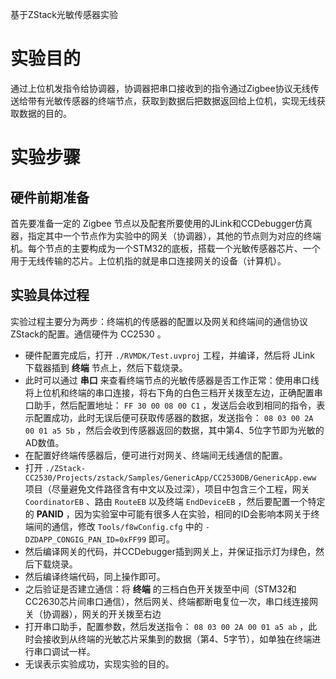 
基于ZStack光敏传感器实验


# 实验目的

通过上位机发指令给协调器，协调器把串口接收到的指令通过Zigbee协议无线传送给带有光敏传感器的终端节点，获取到数据后把数据返回给上位机，实现无线获取数据的目的。

# 实验步骤

## 硬件前期准备

首先要准备一定的 Zigbee 节点以及配套所要使用的JLink和CCDebugger仿真器，指定其中一个节点作为实验中的网关（协调器），其他的节点则为对应的终端机。每个节点的主要构成为一个STM32的底板，搭载一个光敏传感器芯片、一个用于无线传输的芯片。上位机指的就是串口连接网关的设备（计算机）。

## 实验具体过程

实验过程主要分为两步：终端机的传感器的配置以及网关和终端间的通信协议ZStack的配置。通信硬件为 CC2530 。

+ 硬件配置完成后，打开 ``./RVMDK/Test.uvproj`` 工程，并编译，然后将 JLink 下载器插到 **终端** 节点上，然后下载烧录。
+ 此时可以通过 **串口** 来查看终端节点的光敏传感器是否工作正常：使用串口线将上位机和终端的串口连接，将右下角的白色三档开关拨至左边，正确配置串口助手，然后配置地址： ``FF 30 00 08 00 C1`` ，发送后会收到相同的指令，表示配置成功，此时无误后便可获取传感器的数据，发送指令： ``08 03 00 2A 00 01 a5 5b`` ，然后会收到传感器返回的数据，其中第4、5位字节即为光敏的AD数值。
+ 在配置好终端传感器后，便可进行对网关、终端间无线通信的配置。
+ 打开 ``./ZStack-CC2530/Projects/zstack/Samples/GenericApp/CC2530DB/GenericApp.eww`` 项目（尽量避免文件路径含有中文以及过深），项目中包含三个工程，网关 ``CoordinatorEB`` 、路由 ``RouteEB`` 以及终端 ``EndDeviceEB`` ，然后要配置一个特定的 **PANID** ，因为实验室中可能有很多人在实验，相同的ID会影响本网关于终端间的通信，修改 ``Tools/f8wConfig.cfg`` 中的 ``-DZDAPP_CONGIG_PAN_ID=0xFF99`` 即可。
+ 然后编译网关的代码，并CCDebugger插到网关上，并保证指示灯为绿色，然后下载烧录。
+ 然后编译终端代码，同上操作即可。
+ 之后验证是否建立通信：将 **终端** 的三档白色开关拨至中间（STM32和CC2630芯片间串口通信），然后网关、终端都断电复位一次，串口线连接网关（协调器），网关的开关拨至右边
+ 打开串口助手，配置参数，然后发送指令： ``08 03 00 2A 00 01 a5 ab`` ，此时会接收到从终端的光敏芯片采集到的数据（第4、5字节），如单独在终端进行串口调试一样。
+ 无误表示实验成功，实现实验的目的。